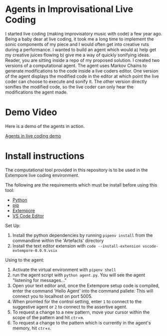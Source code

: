 # Agents in Improvisational Live Coding

I started live coding (making improvisatory music with code) a few year ago. Being a baby dear at live coding, it took me a long time to implement the sonic components of my piece and I would often get into creative ruts during a performance. I wanted to build an agent which would a) help get my creative juices flowing b) give me a way of quickly sonifying ideas. Reader, you are sitting inside a repo of my proposed solution. I created two versions of a computational agent. The agent uses Markov Chains to generate modifications to the code inside a live coders editor. One version of the agent displays the modified code in the editor at which point the live coder can choose to execute and sonify it. The other version directly sonifies the modified code, so the live coder can only hear the modifications the agent made.

# Demo Video

Here is a demo of the agents in action.

[Agents in live coding demo](https://vimeo.com/447733242)

# Install instructions

The computational tool provided in this repository is to be used in the Extempore live coding environment.

The following are the requirements which must be install before using this tool: 
- [Python](https://www.python.org/downloads/) 
- [pip](https://www.makeuseof.com/tag/install-pip-for-python/)
- [Extempore](https://extemporelang.github.io/docs/overview/install/)
- [VS Code Editor](https://code.visualstudio.com/download) 

Set Up:
1. Install the python dependencies by running `pipenv install` from the commandline within the 'Artefacts' directory
2. Install the text editor extension with `code --install-extension vscode-extempore-0.0.9.vsix`

Using to the agent: 
1. Activate the virtual environment with `pipenv shell`
2. run the agent script with `python agent.py`. You will see the agent "listening for messages..."
3. Open your text editor and, once the Extempore setup code is compiled, enter the command 'Hello Agent' into the command pallete. This will connect you to localhost on port 5005.
4. When promted for the control setting, enter `1` to connect to the suggestive agent or `2` to connect to the assertive agent.
5. To request a change to a new pattern, move your cursor within the scope of the pattern and hit `ctr`+`m`.
6. To request a change to the pattern which is currently in the agent's memory, hit `ctr`+`x`.
